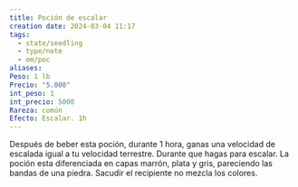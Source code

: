 ```yaml
---
title: Poción de escalar
creation date: 2024-03-04 11:17
tags:
  - state/seedling
  - type/note
  - om/poc
aliases: 
Peso: 1 lb
Precio: "5.000"
int_peso: 1
int_precio: 5000
Rareza: común
Efecto: Escalar. 1h
---
```

Después de beber esta poción, durante 1 hora, ganas una velocidad de escalada igual a tu velocidad terrestre. Durante que hagas para escalar. La poción esta diferenciada en capas marrón, plata y gris, pareciendo las bandas de una piedra.  Sacudir el recipiente no mezcla los colores.